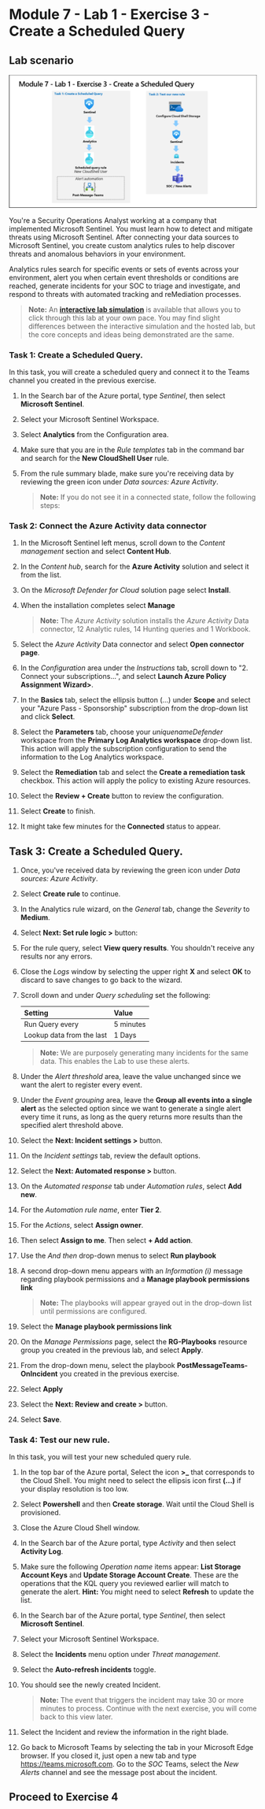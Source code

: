 # Module 7 - Lab 1 - Exercise 3 - Create a Scheduled Query

## Lab scenario

![Lab overview.](../Media/sc200ex3.png)

You're a Security Operations Analyst working at a company that implemented Microsoft Sentinel. You must learn how to detect and mitigate threats using Microsoft Sentinel. After connecting your data sources to Microsoft Sentinel, you create custom analytics rules to help discover threats and anomalous behaviors in your environment.

Analytics rules search for specific events or sets of events across your environment, alert you when certain event thresholds or conditions are reached, generate incidents for your SOC to triage and investigate, and respond to threats with automated tracking and reMediation processes.

>**Note:** An **[interactive lab simulation](https://mslabs.cloudguides.com/guides/SC-200%20Lab%20Simulation%20-%20Create%20a%20scheduled%20query)** is available that allows you to click through this lab at your own pace. You may find slight differences between the interactive simulation and the hosted lab, but the core concepts and ideas being demonstrated are the same. 

### Task 1: Create a Scheduled Query.

In this task, you will create a scheduled query and connect it to the Teams channel you created in the previous exercise.

1. In the Search bar of the Azure portal, type *Sentinel*, then select **Microsoft Sentinel**.

2. Select your Microsoft Sentinel Workspace.

3. Select **Analytics** from the Configuration area.

4. Make sure that you are in the *Rule templates* tab in the command bar and search for the **New CloudShell User** rule.

5. From the rule summary blade, make sure you're receiving data by reviewing the green icon under *Data sources: Azure Activity*.

    >**Note:** If you do not see it in a connected state, follow the following steps:

### Task 2:  Connect the Azure Activity data connector

1. In the Microsoft Sentinel left menus, scroll down to the *Content management* section and select **Content Hub**.

1. In the *Content hub*, search for the **Azure Activity** solution and select it from the list.

1. On the *Microsoft Defender for Cloud* solution page select **Install**.

1. When the installation completes select **Manage**

    >**Note:** The *Azure Activity* solution installs the *Azure Activity* Data connector, 12 Analytic rules, 14 Hunting queries and 1 Workbook.

1. Select the *Azure Activity* Data connector and select **Open connector page**.

1. In the *Configuration* area under the *Instructions* tab, scroll down to "2. Connect your subscriptions...", and select **Launch Azure Policy Assignment Wizard>**.

1. In the **Basics** tab, select the ellipsis button (...) under **Scope** and select your "Azure Pass - Sponsorship" subscription from the drop-down list and click **Select**.

1. Select the **Parameters** tab, choose your *uniquenameDefender* workspace from the **Primary Log Analytics workspace** drop-down list. This action will apply the subscription configuration to send the information to the Log Analytics workspace.

1. Select the **Remediation** tab and select the **Create a remediation task** checkbox. This action will apply the policy to existing Azure resources.

1. Select the **Review + Create** button to review the configuration.

1. Select **Create** to finish.

1. It might take few minutes for the **Connected** status to appear.

## Task 3: Create a Scheduled Query.

1. Once, you've received data by reviewing the green icon under *Data sources: Azure Activity*.

1. Select **Create rule** to continue.

1. In the Analytics rule wizard, on the *General* tab, change the *Severity* to **Medium**.

1. Select **Next: Set rule logic >** button:

1. For the rule query, select **View query results**. You shouldn't receive any results nor any errors.

1. Close the *Logs* window by selecting the upper right **X** and select **OK** to discard to save changes to go back to the wizard.

1. Scroll down and under *Query scheduling* set the following:

    |Setting|Value|
    |---|---|
    |Run Query every|5 minutes|
    |Lookup data from the last|1 Days|

    >**Note:** We are purposely generating many incidents for the same data. This enables the Lab to use these alerts.

1. Under the *Alert threshold* area, leave the value unchanged since we want the alert to register every event.

1. Under the *Event grouping* area, leave the **Group all events into a single alert** as the selected option since we want to generate a single alert every time it runs, as long as the query returns more results than the specified alert threshold above.

1. Select the **Next: Incident settings >** button. 

1. On the *Incident settings* tab, review the default options.

1. Select the **Next: Automated response >** button.

1. On the *Automated response* tab under *Automation rules*, select **Add new**.

1. For the *Automation rule name*, enter **Tier 2**.

1. For the *Actions*, select **Assign owner**.

1. Then select **Assign to me**. Then select **+ Add action**.

1. Use the *And then* drop-down menus to select **Run playbook**

1. A second drop-down menu appears with an *Information (i)* message regarding playbook permissions and a **Manage playbook permissions link**

    >**Note:** The playbooks will appear grayed out in the drop-down list until permissions are configured.

1. Select the **Manage playbook permissions link**

1. On the *Manage Permissions* page, select the **RG-Playbooks** resource group you created in the previous lab, and select **Apply**.

1. From the drop-down menu, select the playbook **PostMessageTeams-OnIncident** you created in the previous exercise.

1. Select **Apply**

1. Select the **Next: Review and create >** button.
  
1. Select **Save**.

### Task 4: Test our new rule.

In this task, you will test your new scheduled query rule.

1. In the top bar of the Azure portal, Select the icon **>_** that corresponds to the Cloud Shell. You might need to select the ellipsis icon first **(...)** if your display resolution is too low.

1. Select **Powershell** and then **Create storage**. Wait until the Cloud Shell is provisioned.

1. Close the Azure Cloud Shell window.

1. In the Search bar of the Azure portal, type *Activity* and then select **Activity Log**.

1. Make sure the following *Operation name* items appear: **List Storage Account Keys** and **Update Storage Account Create**. These are the operations that the KQL query you reviewed earlier will match to generate the alert. **Hint:** You might need to select **Refresh** to update the list.

1. In the Search bar of the Azure portal, type *Sentinel*, then select **Microsoft Sentinel**.

1. Select your Microsoft Sentinel Workspace.

1. Select the **Incidents** menu option under *Threat management*.

1. Select the **Auto-refresh incidents** toggle.

1. You should see the newly created Incident.

    >**Note:** The event that triggers the incident may take 30 or more minutes to process. Continue with the next exercise, you will come back to this view later.

1. Select the Incident and review the information in the right blade.

1. Go back to Microsoft Teams by selecting the tab in your Microsoft Edge browser. If you closed it, just open a new tab and type https://teams.microsoft.com. Go to the *SOC* Teams, select the *New Alerts* channel and see the message post about the incident.

## Proceed to Exercise 4
